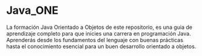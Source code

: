 # Java_ONE
La formación Java Orientado a Objetos de este repositorio, es una guia de aprendizaje completo para que inicies una carrera en programación Java. Aprenderás desde los fundamentos del lenguaje con buenas prácticas hasta el conocimiento esencial para un buen desarrollo orientado a objetos.
